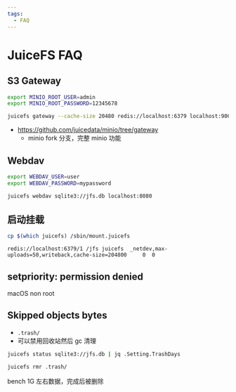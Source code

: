 ```yaml
---
tags:
  - FAQ
---
```


# JuiceFS FAQ

## S3 Gateway

```bash
export MINIO_ROOT_USER=admin
export MINIO_ROOT_PASSWORD=12345678

juicefs gateway --cache-size 20480 redis://localhost:6379 localhost:9000
```

- https://github.com/juicedata/minio/tree/gateway
  - minio fork 分支，完整 minio 功能

## Webdav

```bash
export WEBDAV_USER=user
export WEBDAV_PASSWORD=mypassword

juicefs webdav sqlite3://jfs.db localhost:8080
```

## 启动挂载

```bash
cp $(which juicefs) /sbin/mount.juicefs
```

```fstab title="/etc/fstab"
redis://localhost:6379/1 /jfs juicefs  _netdev,max-uploads=50,writeback,cache-size=204800     0  0
```

## setpriority: permission denied

macOS non root

## Skipped objects bytes

- `.trash/`
- 可以禁用回收站然后 gc 清理

```bash
juicefs status sqlite3://jfs.db | jq .Setting.TrashDays

juicefs rmr .trash/
```

bench 1G 左右数据，完成后被删除
